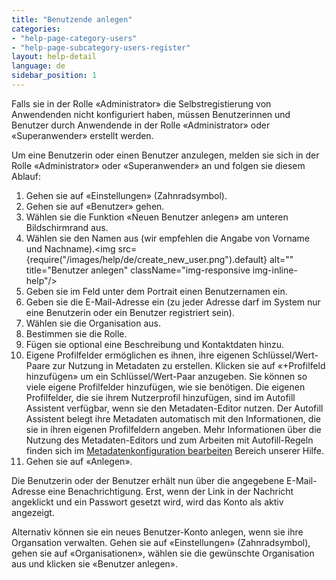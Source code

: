 ```yaml
---
title: "Benutzende anlegen"
categories:
- "help-page-category-users"
- "help-page-subcategory-users-register"
layout: help-detail
language: de
sidebar_position: 1
---
```


Falls sie in der Rolle &laquo;Administrator&raquo; die Selbstregistierung von Anwendenden nicht konfiguriert haben, müssen Benutzerinnen und Benutzer durch Anwendende in der Rolle &laquo;Administrator&raquo; oder &laquo;Superanwender&raquo; erstellt werden.

Um eine Benutzerin oder einen Benutzer anzulegen, melden sie sich in der Rolle &laquo;Administrator&raquo; oder &laquo;Superanwender&raquo; an und folgen sie diesem Ablauf:

1.	Gehen sie auf &laquo;Einstellungen&raquo; (Zahnradsymbol).
1.	Gehen sie auf &laquo;Benutzer&raquo; gehen.
1.	Wählen sie die Funktion &laquo;Neuen Benutzer anlegen&raquo; am unteren Bildschirmrand aus.
1.	Wählen sie den Namen aus (wir empfehlen die Angabe von Vorname und Nachname).<img src={require("/images/help/de/create_new_user.png").default} alt="" title="Benutzer anlegen" className="img-responsive img-inline-help"/>
1.  Geben sie im Feld unter dem Portrait einen Benutzernamen ein.
1.	Geben sie die E-Mail-Adresse ein (zu jeder Adresse darf im System nur eine Benutzerin oder ein Benutzer registriert sein).
1.	Wählen sie die Organisation aus.
1.	Bestimmen sie die Rolle.
1.	Fügen sie optional eine Beschreibung und Kontaktdaten hinzu.
1.	Eigene Profilfelder ermöglichen es ihnen, ihre eigenen Schlüssel/Wert-Paare zur Nutzung in Metadaten zu erstellen. Klicken sie auf &laquo;+Profilfeld hinzufügen&raquo; um ein Schlüssel/Wert-Paar anzugeben. Sie können so viele eigene Profilfelder hinzufügen, wie sie benötigen. Die eigenen Profilfelder, die sie ihrem Nutzerprofil hinzufügen, sind im Autofill Assistent verfügbar, wenn sie den Metadaten-Editor nutzen. Der Autofill Assistent belegt ihre Metadaten automatisch mit den Informationen, die sie in ihren eigenen Profilfeldern angeben. Mehr Informationen über die Nutzung des Metadaten-Editors und zum Arbeiten mit Autofill-Regeln finden sich im [Metadatenkonfiguration bearbeiten](https://www.wetransform.to/help/de/help-page-category-setup-haleconnect/help-page-subcategory-setup-haleconnect-thememetadata/2015/02/10/theme-edit-metadata/) Bereich unserer Hilfe.
1.	Gehen sie auf &laquo;Anlegen&raquo;.

Die Benutzerin oder der Benutzer erhält nun über die angegebene E-Mail-Adresse eine Benachrichtigung. Erst, wenn der Link in der Nachricht angeklickt und ein Passwort gesetzt wird, wird das Konto als aktiv angezeigt.

Alternativ können sie ein neues Benutzer-Konto anlegen, wenn sie ihre Organsation verwalten. Gehen sie auf &laquo;Einstellungen&raquo; (Zahnradsymbol), gehen sie auf &laquo;Organisationen&raquo;, wählen sie die gewünschte Organisation aus und klicken sie &laquo;Benutzer anlegen&raquo;.